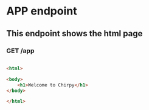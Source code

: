 # APP endpoint

## This endpoint shows the html page

### GET /app

```html

<html>

<body>
    <h1>Welcome to Chirpy</h1>
</body>

</html>

```